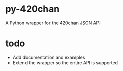py-420chan
=========

A Python wrapper for the 420chan JSON API

todo
====

- Add documentation and examples
- Extend the wrapper so the entire API is supported
